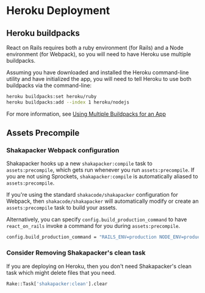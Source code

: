 # Heroku Deployment

## Heroku buildpacks

React on Rails requires both a ruby environment (for Rails) and a Node environment (for Webpack), so you will need to have Heroku use multiple buildpacks.

Assuming you have downloaded and installed the Heroku command-line utility and have initialized the app, you will need to tell Heroku to use both buildpacks via the command-line:

```bash
heroku buildpacks:set heroku/ruby
heroku buildpacks:add --index 1 heroku/nodejs
```

For more information, see [Using Multiple Buildpacks for an App](https://devcenter.heroku.com/articles/using-multiple-buildpacks-for-an-app)

## Assets Precompile

### Shakapacker Webpack configuration

Shakapacker hooks up a new `shakapacker:compile` task to `assets:precompile`, which gets run whenever you run `assets:precompile`.
If you are not using Sprockets, `shakapacker:compile` is automatically aliased to `assets:precompile`.

If you're using the standard `shakacode/shakapacker` configuration for Webpack, then `shakacode/shakapacker`
will automatically modify or create an `assets:precompile` task to build your assets.

Alternatively, you can specify `config.build_production_command` to have
`react_on_rails` invoke a command for you during `assets:precompile`.

```bash
config.build_production_command = "RAILS_ENV=production NODE_ENV=production bin/shakapacker"
```

### Consider Removing Shakapacker's clean task

If you are deploying on Heroku, then you don't need Shakapacker's clean task which
might delete files that you need.

```bash
Rake::Task['shakapacker:clean'].clear
```
